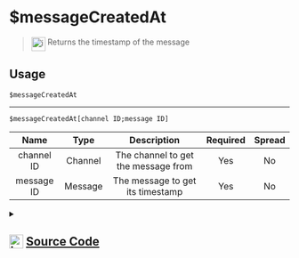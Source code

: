 # $messageCreatedAt
> <img align="top" src="https://upload.wikimedia.org/wikipedia/commons/thumb/e/e4/Infobox_info_icon.svg/160px-Infobox_info_icon.svg.png?20150409153300" alt="image" width="25" height="auto"> Returns the timestamp of the message
## Usage
```
$messageCreatedAt
```
---
```
$messageCreatedAt[channel ID;message ID]
```
| Name | Type | Description | Required | Spread
| :---: | :---: | :---: | :---: | :---: |
channel ID | Channel | The channel to get the message from | Yes | No
message ID | Message | The message to get its timestamp | Yes | No
<details>
<summary>
    
## <img align="top" src="https://cdn4.iconfinder.com/data/icons/iconsimple-logotypes/512/github-512.png" alt="image" width="25" height="auto">  [Source Code](https://github.com/tryforge/ForgeScript-V2/blob/main/src/native/messageCreatedAt.ts)
    
</summary>
    
```ts
import { BaseChannel, MessageType } from "discord.js"
import { ArgType, NativeFunction, Return } from "../structures"

export default new NativeFunction({
    name: "$messageCreatedAt",
    version: "1.0.2",
    description: "Returns the timestamp of the message",
    unwrap: true,
    brackets: false,
    args: [
        {
            name: "channel ID",
            rest: false,
            required: true,
            description: "The channel to get the message from",
            type: ArgType.Channel,
            check: (i: BaseChannel) => i.isTextBased(),
        },
        {
            name: "message ID",
            description: "The message to get its timestamp",
            rest: false,
            type: ArgType.Message,
            pointer: 0,
            required: true,
        },
    ],
    execute(ctx, [, message]) {
        return Return.success(MessageType[(message ?? ctx.message)?.createdTimestamp!])
    },
})

```
    
</details>